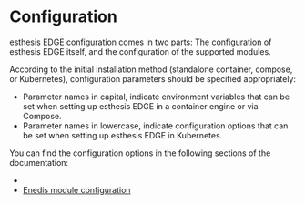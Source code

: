 # Configuration

esthesis EDGE configuration comes in two parts: The configuration of esthesis EDGE itself, and the configuration of the
supported modules. 

According to the initial installation method (standalone container, compose, or Kubernetes), 
configuration parameters should be specified appropriately:
- Parameter names in capital, indicate environment variables that can be set when setting up esthesis EDGE in a
  container engine or via Compose.
- Parameter names in lowercase, indicate configuration options that can be set when setting up esthesis EDGE in Kubernetes.


You can find the configuration options in the following sections of the documentation:
- [](Main-configuration.md)
- [Enedis module configuration](enedis.md)